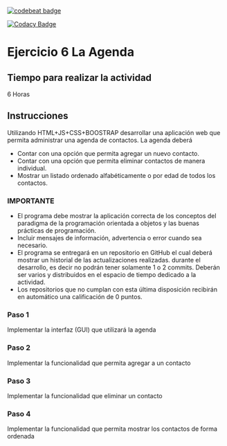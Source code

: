 [![codebeat badge](https://codebeat.co/badges/c6b90edd-517a-4628-ad44-83518df2d9d0)](https://codebeat.co/projects/github-com-poo-2019-2k-06-app-agenda-rdipipom-master)


[![Codacy Badge](https://api.codacy.com/project/badge/Grade/e18a203a5d2c4c4da7998de9e5651a87)](https://www.codacy.com/app/RDIPIPOM/06-app-agenda-RDIPIPOM?utm_source=github.com&amp;utm_medium=referral&amp;utm_content=POO-2019-2K/06-app-agenda-RDIPIPOM&amp;utm_campaign=Badge_Grade)

# Ejercicio 6 La Agenda

## Tiempo para realizar la actividad

6 Horas

## Instrucciones

Utilizando HTML+JS+CSS+BOOSTRAP desarrollar una aplicación web que permita administrar una agenda de contactos. La agenda deberá

* Contar con una opción que permita agregar un nuevo contacto.
* Contar con una opción que permita eliminar contactos de manera individual.   
* Mostrar un listado ordenado alfabéticamente o por edad de todos los contactos.

### IMPORTANTE
* El programa debe mostrar la aplicación correcta de los conceptos del paradigma de la programación orientada a objetos y las buenas prácticas de programación.
* Incluir mensajes de información, advertencia o error cuando sea necesario. 
* El programa se entregará en un repositorio en GitHub el cual deberá mostrar un historial de las actualizaciones realizadas. durante el desarrollo, es decir no podrán tener solamente 1 o 2 commits. Deberán ser varios y distribuidos en el espacio de tiempo dedicado a la actividad.
* Los repositorios que no cumplan con esta última disposición recibirán en automático una calificación de 0 puntos.


### Paso 1

Implementar la interfaz (GUI) que utilizará la agenda

### Paso 2

Implementar la funcionalidad que permita agregar a un contacto

### Paso 3

Implementar la funcionalidad que eliminar un contacto

### Paso 4

Implementar la funcionalidad que permita mostrar los contactos de forma ordenada
